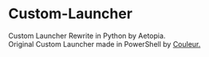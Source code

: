 # Custom-Launcher
Custom Launcher Rewrite in Python by Aetopia.  
Original Custom Launcher made in PowerShell by [Couleur.]("https://github.com/couleurm")
